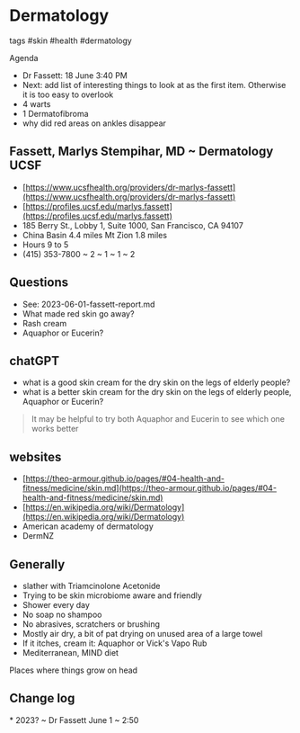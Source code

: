 # Dermatology

tags #skin #health #dermatology

  

Agenda  

* Dr Fassett: 18 June 3:40 PM
* Next: add list of interesting things to look at as the first item. Otherwise it is too easy to overlook
* 4 warts
* 1 Dermatofibroma
* why did red areas on ankles disappear

## Fassett, Marlys Stempihar, MD ~ Dermatology UCSF

* [https://www.ucsfhealth.org/providers/dr-marlys-fassett](https://www.ucsfhealth.org/providers/dr-marlys-fassett)
* [https://profiles.ucsf.edu/marlys.fassett](https://profiles.ucsf.edu/marlys.fassett)
* 185 Berry St., Lobby 1, Suite 1000, San Francisco, CA 94107
* China Basin 4.4 miles Mt Zion 1.8 miles 
* Hours 9 to 5
* (415) 353-7800 ~ 2 ~ 1 ~ 1 ~ 2

## Questions

* See: 2023-06-01-fassett-report.md
* What made red skin go away?
* Rash cream
* Aquaphor or Eucerin?

## chatGPT

* what is a good skin cream for the dry skin on the legs of elderly people?
* what is a better skin cream for the dry skin on the legs of elderly people, Aquaphor or Eucerin?

> It may be helpful to try both Aquaphor and Eucerin to see which one works better

## websites

* [https://theo-armour.github.io/pages/#04-health-and-fitness/medicine/skin.md](https://theo-armour.github.io/pages/#04-health-and-fitness/medicine/skin.md)
* [https://en.wikipedia.org/wiki/Dermatology](https://en.wikipedia.org/wiki/Dermatology)
* American academy of dermatology
* DermNZ

## Generally

* slather with Triamcinolone Acetonide
* Trying to be skin microbiome aware and friendly
* Shower every day
* No soap no shampoo
* No abrasives, scratchers or brushing
* Mostly air dry, a bit of pat drying on unused area of a large towel
* If it itches, cream it: Aquaphor or Vick's Vapo Rub
* Mediterranean, MIND diet

Places where things grow on head

  

## Change log

  

\* 2023? ~ Dr Fassett June 1 ~ 2:50